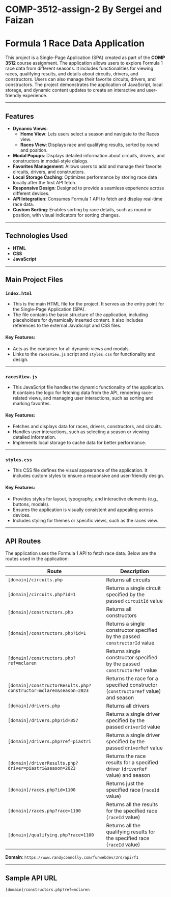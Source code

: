 # COMP-3512-assign-2 By Sergei and Faizan

# Formula 1 Race Data Application

This project is a Single-Page Application (SPA) created as part of the **COMP 3512** course assignment. The application allows users to explore Formula 1 race data from different seasons. It includes functionalities for viewing races, qualifying results, and details about circuits, drivers, and constructors. Users can also manage their favorite circuits, drivers, and constructors. The project demonstrates the application of JavaScript, local storage, and dynamic content updates to create an interactive and user-friendly experience.

---

## Features

- **Dynamic Views**:
  - **Home View**: Lets users select a season and navigate to the Races view.
  - **Races View**: Displays race and qualifying results, sorted by round and position.
- **Modal Popups**: Displays detailed information about circuits, drivers, and constructors in modal-style dialogs.
- **Favorites Management**: Allows users to add and manage their favorite circuits, drivers, and constructors.
- **Local Storage Caching**: Optimizes performance by storing race data locally after the first API fetch.
- **Responsive Design**: Designed to provide a seamless experience across different devices.
- **API Integration**: Consumes Formula 1 API to fetch and display real-time race data.
- **Custom Sorting**: Enables sorting by race details, such as round or position, with visual indicators for sorting changes.

---

## Technologies Used

- **HTML**
- **CSS**
- **JavaScript**

---

## Main Project Files

### `index.html`
- This is the main HTML file for the project. It serves as the entry point for the Single-Page Application (SPA).
- The file contains the basic structure of the application, including placeholders for dynamically inserted content. It also includes references to the external JavaScript and CSS files.

#### Key Features:
- Acts as the container for all dynamic views and modals.
- Links to the `racesView.js` script and `styles.css` for functionality and design.

---

### `racesView.js`
- This JavaScript file handles the dynamic functionality of the application. It contains the logic for fetching data from the API, rendering race-related views, and managing user interactions, such as sorting and marking favorites.

#### Key Features:
- Fetches and displays data for races, drivers, constructors, and circuits.
- Handles user interactions, such as selecting a season or viewing detailed information.
- Implements local storage to cache data for better performance.

---

### `styles.css`
- This CSS file defines the visual appearance of the application. It includes custom styles to ensure a responsive and user-friendly design.

#### Key Features:
- Provides styles for layout, typography, and interactive elements (e.g., buttons, modals).
- Ensures the application is visually consistent and appealing across devices.
- Includes styling for themes or specific views, such as the races view.

---

## API Routes

The application uses the Formula 1 API to fetch race data. Below are the routes used in the application:

| **Route**                                             | **Description**                                                                      |
|-------------------------------------------------------|-------------------------------------------------------------------------------------|
| `[domain]/circuits.php`                               | Returns all circuits                                                                |
| `[domain]/circuits.php?id=1`                          | Returns a single circuit specified by the passed `circuitId` value                 |
| `[domain]/constructors.php`                           | Returns all constructors                                                           |
| `[domain]/constructors.php?id=1`                      | Returns a single constructor specified by the passed `constructorId` value         |
| `[domain]/constructors.php?ref=mclaren`               | Returns single constructor specified by the passed `constructorRef` value          |
| `[domain]/constructorResults.php?constructor=mclaren&season=2023` | Returns the race for a specified constructor (`constructorRef` value) and season |
| `[domain]/drivers.php`                                | Returns all drivers                                                                 |
| `[domain]/drivers.php?id=857`                        | Returns a single driver specified by the passed `driverId` value                   |
| `[domain]/drivers.php?ref=piastri`                    | Returns a single driver specified by the passed `driverRef` value                  |
| `[domain]/driverResults.php?driver=piastri&season=2023`| Returns the race results for a specified driver (`driverRef` value) and season     |
| `[domain]/races.php?id=1100`                          | Returns just the specified race (`raceId` value)                                   |
| `[domain]/races.php?race=1100`                        | Returns all the results for the specified race (`raceId` value)                    |
| `[domain]/qualifying.php?race=1100`                   | Returns all the qualifying results for the specified race (`raceId` value)         |

**Domain**: `https://www.randyconnolly.com/funwebdev/3rd/api/f1`

---

## Sample API URL

```plaintext
[domain]/constructors.php?ref=mclaren



  

